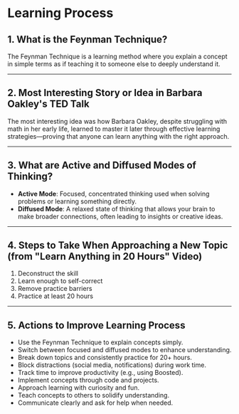 # Learning Process

## 1. What is the Feynman Technique?
The Feynman Technique is a learning method where you explain a concept in simple terms as if teaching it to someone else to deeply understand it.

---

## 2. Most Interesting Story or Idea in Barbara Oakley's TED Talk
The most interesting idea was how Barbara Oakley, despite struggling with math in her early life, learned to master it later through effective learning strategies—proving that anyone can learn anything with the right approach.

---

## 3. What are Active and Diffused Modes of Thinking?
- **Active Mode**: Focused, concentrated thinking used when solving problems or learning something directly.  
- **Diffused Mode**: A relaxed state of thinking that allows your brain to make broader connections, often leading to insights or creative ideas.

---

## 4. Steps to Take When Approaching a New Topic (from "Learn Anything in 20 Hours" Video)
1. Deconstruct the skill  
2. Learn enough to self-correct  
3. Remove practice barriers  
4. Practice at least 20 hours

---

## 5. Actions to Improve Learning Process
- Use the Feynman Technique to explain concepts simply.  
- Switch between focused and diffused modes to enhance understanding.  
- Break down topics and consistently practice for 20+ hours.  
- Block distractions (social media, notifications) during work time.  
- Track time to improve productivity (e.g., using Boosted).  
- Implement concepts through code and projects.  
- Approach learning with curiosity and fun.  
- Teach concepts to others to solidify understanding.  
- Communicate clearly and ask for help when needed.

